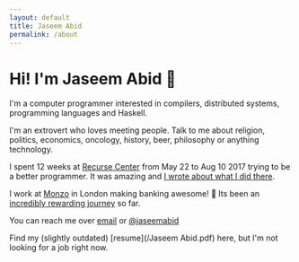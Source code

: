 ```yaml
---
layout: default
title: Jaseem Abid
permalink: /about
---
```


# Hi! I'm Jaseem Abid 👋

I'm a computer programmer interested in compilers, distributed systems,
programming languages and Haskell.

I'm an extrovert who loves meeting people. Talk to me about religion, politics,
economics, oncology, history, beer, philosophy or anything technology.

I spent 12 weeks at [Recurse Center](https://recurse.com) from May 22 to Aug 10
2017 trying to be a better programmer. It was amazing and [I wrote about what I
did there][rc blog].

I work at [Monzo](https://monzo.com) in London making banking awesome! 🚀 Its
been an [incredibly rewarding journey][monzo blog] so far.

You can reach me over [email](mailto:jaseemabid@gmail.com) or
<i class="fa fa-twitter"></i> [@jaseemabid](https://twitter.com/jaseemabid)

Find my (slightly outdated) [resume](/Jaseem Abid.pdf) here, but I'm not looking
for a job right now.

<script async defer src="https://www.recurse-scout.com/loader.js?t=298747a8a50ca362138e799f749fcf3f"></script>



[rc blog]: /2017/08/10/rc.html
[monzo blog]: /2019/01/13/monzo.html

